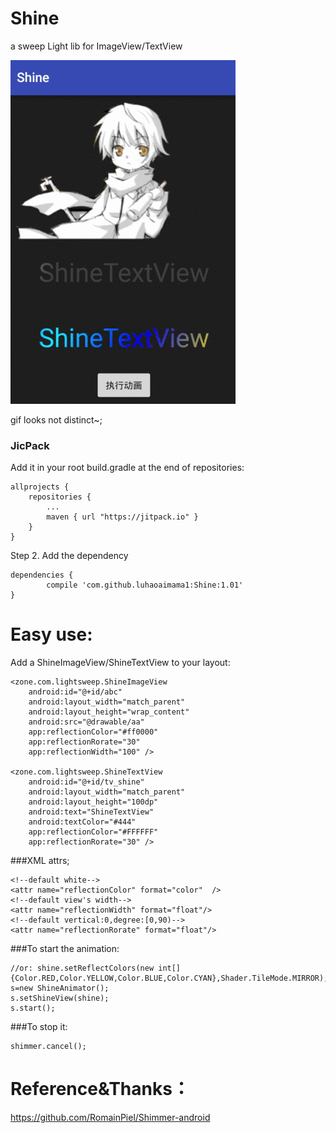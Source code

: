 # Shine

a sweep Light lib for ImageView/TextView

![](./demo/ShineFinal.gif)

gif looks not distinct~;

### JicPack
Add it in your root build.gradle at the end of repositories:

	allprojects {
		repositories {
			...
			maven { url "https://jitpack.io" }
		}
	}
Step 2. Add the dependency

	dependencies {
	        compile 'com.github.luhaoaimama1:Shine:1.01'
	}
    
# Easy use:

Add a ShineImageView/ShineTextView to your layout:

    <zone.com.lightsweep.ShineImageView
        android:id="@+id/abc"
        android:layout_width="match_parent"
        android:layout_height="wrap_content"
        android:src="@drawable/aa"
        app:reflectionColor="#ff0000"
        app:reflectionRorate="30"
        app:reflectionWidth="100" />

    <zone.com.lightsweep.ShineTextView
        android:id="@+id/tv_shine"
        android:layout_width="match_parent"
        android:layout_height="100dp"
        android:text="ShineTextView"
        android:textColor="#444"
        app:reflectionColor="#FFFFFF"
        app:reflectionRorate="30" />
 
###XML attrs;  
  
    <!--default white-->
    <attr name="reflectionColor" format="color"  />
    <!--default view's width-->
    <attr name="reflectionWidth" format="float"/>
    <!--default vertical:0,degree:[0,90)-->
    <attr name="reflectionRorate" format="float"/>
            
###To start the animation:

    //or: shine.setReflectColors(new int[]{Color.RED,Color.YELLOW,Color.BLUE,Color.CYAN},Shader.TileMode.MIRROR);
    s=new ShineAnimator();
    s.setShineView(shine);
    s.start();
  
###To stop it:

    shimmer.cancel();

# Reference&Thanks：

https://github.com/RomainPiel/Shimmer-android